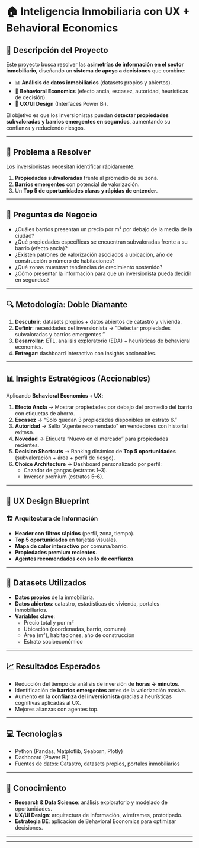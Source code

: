 # 🏠 Inteligencia Inmobiliaria con UX + Behavioral Economics

## 🚀 Descripción del Proyecto
Este proyecto busca resolver las **asimetrías de información en el sector inmobiliario**, diseñando un **sistema de apoyo a decisiones** que combine:

- 📊 **Análisis de datos inmobiliarios** (datasets propios y abiertos).  
- 🧠 **Behavioral Economics** (efecto ancla, escasez, autoridad, heurísticas de decisión).  
- 🎨 **UX/UI Design** (Interfaces Power Bi).  

El objetivo es que los inversionistas puedan **detectar propiedades subvaloradas y barrios emergentes en segundos**, aumentando su confianza y reduciendo riesgos.

---

## 🎯 Problema a Resolver
Los inversionistas necesitan identificar rápidamente:
1. **Propiedades subvaloradas** frente al promedio de su zona.  
2. **Barrios emergentes** con potencial de valorización.  
3. Un **Top 5 de oportunidades claras y rápidas de entender**.  

---

## 📌 Preguntas de Negocio
- ¿Cuáles barrios presentan un precio por m² por debajo de la media de la ciudad?  
- ¿Qué propiedades específicas se encuentran subvaloradas frente a su barrio (efecto ancla)?  
- ¿Existen patrones de valorización asociados a ubicación, año de construcción o número de habitaciones?  
- ¿Qué zonas muestran tendencias de crecimiento sostenido?  
- ¿Cómo presentar la información para que un inversionista pueda decidir en segundos?  

---

## 🔍 Metodología: Doble Diamante
1. **Descubrir**: datasets propios + datos abiertos de catastro y vivienda.  
2. **Definir**: necesidades del inversionista → “Detectar propiedades subvaloradas y barrios emergentes.”  
3. **Desarrollar**: ETL, análisis exploratorio (EDA) + heurísticas de behavioral economics.  
4. **Entregar**: dashboard interactivo con insights accionables.  

---

## 📊 Insights Estratégicos (Accionables)
Aplicando **Behavioral Economics + UX**:

1. **Efecto Ancla** → Mostrar propiedades por debajo del promedio del barrio con etiquetas de ahorro.  
2. **Escasez** → “Solo quedan 3 propiedades disponibles en estrato 6.”  
3. **Autoridad** → Sello “Agente recomendado” en vendedores con historial exitoso.  
4. **Novedad** → Etiqueta “Nuevo en el mercado” para propiedades recientes.  
5. **Decision Shortcuts** → Ranking dinámico de **Top 5 oportunidades** (subvaloración + área + perfil de riesgo).  
6. **Choice Architecture** → Dashboard personalizado por perfil:  
   - Cazador de gangas (estratos 1–3).  
   - Inversor premium (estratos 5–6).  

---

## 🎨 UX Design Blueprint

### 🏗 Arquitectura de Información
- **Header con filtros rápidos** (perfil, zona, tiempo).  
- **Top 5 oportunidades** en tarjetas visuales.  
- **Mapa de calor interactivo** por comuna/barrio.  
- **Propiedades premium recientes**.  
- **Agentes recomendados con sello de confianza**.    

---

## 📂 Datasets Utilizados
- **Datos propios** de la inmobiliaria.  
- **Datos abiertos**: catastro, estadísticas de vivienda, portales inmobiliarios.  
- **Variables clave**:  
  - Precio total y por m²  
  - Ubicación (coordenadas, barrio, comuna)  
  - Área (m²), habitaciones, año de construcción  
  - Estrato socioeconómico  

---

## 📈 Resultados Esperados
- Reducción del tiempo de análisis de inversión de **horas → minutos**.  
- Identificación de **barrios emergentes** antes de la valorización masiva.  
- Aumento en la **confianza del inversionista** gracias a heurísticas cognitivas aplicadas al UX.  
- Mejores alianzas con agentes top.  

---

## 💻 Tecnologías
- Python (Pandas, Matplotlib, Seaborn, Plotly)  
- Dashboard (Power Bi)  
- Fuentes de datos: Catastro, datasets propios, portales inmobiliarios  

---

## 👥 Conocimiento
- **Research & Data Science**: análisis exploratorio y modelado de oportunidades.  
- **UX/UI Design**: arquitectura de información, wireframes, prototipado.  
- **Estrategia BE**: aplicación de Behavioral Economics para optimizar decisiones.  

---



---

